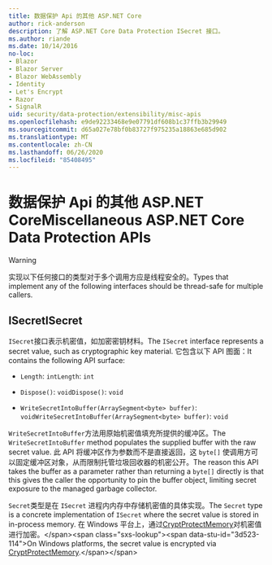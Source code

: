 ```yaml
---
title: 数据保护 Api 的其他 ASP.NET Core
author: rick-anderson
description: 了解 ASP.NET Core Data Protection ISecret 接口。
ms.author: riande
ms.date: 10/14/2016
no-loc:
- Blazor
- Blazor Server
- Blazor WebAssembly
- Identity
- Let's Encrypt
- Razor
- SignalR
uid: security/data-protection/extensibility/misc-apis
ms.openlocfilehash: e9de92233468e9e07791df608b1c37ffb3b29949
ms.sourcegitcommit: d65a027e78bf0b83727f975235a18863e685d902
ms.translationtype: MT
ms.contentlocale: zh-CN
ms.lasthandoff: 06/26/2020
ms.locfileid: "85408495"
---
```

# <a name="miscellaneous-aspnet-core-data-protection-apis"></a><span data-ttu-id="3d523-103">数据保护 Api 的其他 ASP.NET Core</span><span class="sxs-lookup"><span data-stu-id="3d523-103">Miscellaneous ASP.NET Core Data Protection APIs</span></span>

<a name="data-protection-extensibility-mics-apis"></a>

>[!WARNING]
> <span data-ttu-id="3d523-104">实现以下任何接口的类型对于多个调用方应是线程安全的。</span><span class="sxs-lookup"><span data-stu-id="3d523-104">Types that implement any of the following interfaces should be thread-safe for multiple callers.</span></span>

## <a name="isecret"></a><span data-ttu-id="3d523-105">ISecret</span><span class="sxs-lookup"><span data-stu-id="3d523-105">ISecret</span></span>

<span data-ttu-id="3d523-106">`ISecret`接口表示机密值，如加密密钥材料。</span><span class="sxs-lookup"><span data-stu-id="3d523-106">The `ISecret` interface represents a secret value, such as cryptographic key material.</span></span> <span data-ttu-id="3d523-107">它包含以下 API 图面：</span><span class="sxs-lookup"><span data-stu-id="3d523-107">It contains the following API surface:</span></span>

* <span data-ttu-id="3d523-108">`Length`: `int`</span><span class="sxs-lookup"><span data-stu-id="3d523-108">`Length`: `int`</span></span>

* <span data-ttu-id="3d523-109">`Dispose()`: `void`</span><span class="sxs-lookup"><span data-stu-id="3d523-109">`Dispose()`: `void`</span></span>

* <span data-ttu-id="3d523-110">`WriteSecretIntoBuffer(ArraySegment<byte> buffer)`: `void`</span><span class="sxs-lookup"><span data-stu-id="3d523-110">`WriteSecretIntoBuffer(ArraySegment<byte> buffer)`: `void`</span></span>

<span data-ttu-id="3d523-111">`WriteSecretIntoBuffer`方法用原始机密值填充所提供的缓冲区。</span><span class="sxs-lookup"><span data-stu-id="3d523-111">The `WriteSecretIntoBuffer` method populates the supplied buffer with the raw secret value.</span></span> <span data-ttu-id="3d523-112">此 API 将缓冲区作为参数而不是直接返回，这 `byte[]` 使调用方可以固定缓冲区对象，从而限制托管垃圾回收器的机密公开。</span><span class="sxs-lookup"><span data-stu-id="3d523-112">The reason this API takes the buffer as a parameter rather than returning a `byte[]` directly is that this gives the caller the opportunity to pin the buffer object, limiting secret exposure to the managed garbage collector.</span></span>

<span data-ttu-id="3d523-113">`Secret`类型是在 `ISecret` 进程内内存中存储机密值的具体实现。</span><span class="sxs-lookup"><span data-stu-id="3d523-113">The `Secret` type is a concrete implementation of `ISecret` where the secret value is stored in in-process memory.</span></span> <span data-ttu-id="3d523-114">在 Windows 平台上，通过[CryptProtectMemory](https://msdn.microsoft.com/library/windows/desktop/aa380262(v=vs.85).aspx)对机密值进行加密。</span><span class="sxs-lookup"><span data-stu-id="3d523-114">On Windows platforms, the secret value is encrypted via [CryptProtectMemory](https://msdn.microsoft.com/library/windows/desktop/aa380262(v=vs.85).aspx).</span></span>
